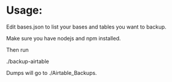 # Usage:

Edit bases.json to list your bases and tables you want to backup.

Make sure you have nodejs and npm installed.

Then run

  ./backup-airtable <apiKey>

Dumps will go to ./Airtable_Backups.

